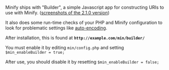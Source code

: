 Minify ships with "Builder", a simple Javascript app for constructing URIs to use with Minify. ([screenshots of the 2.1.0 version](http://www.mrclay.org/index.php/2008/09/19/minify-21-on-mrclayorg/))

It also does some run-time checks of your PHP and Minify configuration to look for problematic settings like [auto-encoding](http://code.google.com/p/minify/wiki/CommonProblems#Output_is_distorted/random_chars).

After installation, this is found at **` http://example.com/min/builder/ `**

You must enable it by editing ` min/config.php ` and setting ` $min_enableBuilder = true; `

After use, you should disable it by resetting ` $min_enableBuilder = false; `